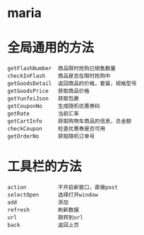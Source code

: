 # maria

# 全局通用的方法
	getFlashNumber 	商品限时抢购已销售数量
	checkInFlash 	商品是否在限时抢购中
	getGoodsDetail	返回商品的价格，套餐，规格型号
	getGoodsPrice	获取商品价格
	getYunfeiJson	获取包裹
	getCouponNo		生成随机优惠券码
	getRate			当前汇率
	getCartInfo		获取购物车商品的信息，总金额
	checkCoupon		检查优惠券是否可用
	getOrderNo		获取随机订单号

# 工具栏的方法
	action			不开启新窗口，直接post
	selectOpen		选择打开window
	add				添加
	refresh			刷新数据
	url	 			跳转到url
	back 			返回上页